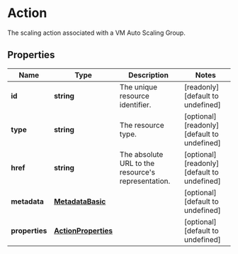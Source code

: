 # Action

The scaling action associated with a VM Auto Scaling Group.
## Properties
| Name | Type | Description | Notes |
| ------------ | ------------- | ------------- | ------------- |
| **id** | **string** | The unique resource identifier. | [readonly] [default to undefined] |
| **type** | **string** | The resource type. | [optional] [readonly] [default to undefined] |
| **href** | **string** | The absolute URL to the resource\'s representation. | [optional] [readonly] [default to undefined] |
| **metadata** | [**MetadataBasic**](MetadataBasic.md) |  | [optional] [default to undefined] |
| **properties** | [**ActionProperties**](ActionProperties.md) |  | [optional] [default to undefined] |



